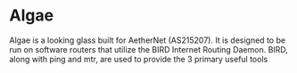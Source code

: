 # Algae

Algae is a looking glass built for AetherNet (AS215207). It is designed to be run on software routers that utilize the BIRD Internet Routing Daemon. BIRD, along with ping and mtr, are used to provide the 3 primary useful tools
